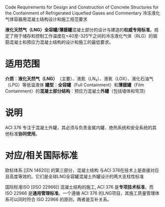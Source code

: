 Code Requirements for Design and Construction of Concrete Structures for the Containment of Refrigerated Liquefied Gases and Commentary
冷冻液化气体容器用混凝土结构设计和施工规范要求


**液化天然气（LNG）全容罐/薄膜罐​**​混凝土部分的设计与建造的​**​权威专用标准​**​。规定了用于储存和控制工作温度在+40至-325°F之间的冷冻液化气体（RLG）的钢筋混凝土和预应力混凝土结构的设计和施工的最低要求。

# 适用范围

**介质​**​：​**​液化天然气（LNG）​**​（主要）、液氮（LN₂）、液氧（LOX）、液化石油气（LPG）等低温液体
**罐型​**​：​**​全容罐​**​（Full Containment）和​**​薄膜罐​**​（Film Containment）的​**​混凝土部分​**
**结构​**​：预应力混凝土​**​外罐​**​（包括墙体和穹顶）

# 说明
ACI 376 专注于混凝土外罐，其必须与负责金属内罐、绝热系统和安全系统的其他标准​**​协同使用​**​。


# 对应/相关国际标准

欧标体系
[[EN 14620]] 的第三部分，混凝土结构 与ACI 376在技术上是​​直接对应且高度等效的​​。它们是全球LNG全容罐混凝土外罐设计的两大支柱性标准

国际标准ISO
​[[ISO 22966]] 混凝土结构的施工, ACI 376 是​**​专项技术标准​**​，而 ISO 22966 是​**​通用管理标准​**​。一个遵循 ACI 376 的LNG项目，其施工质量管理体系可以同时符合 ISO 22966 的原则，两者是互补关系。